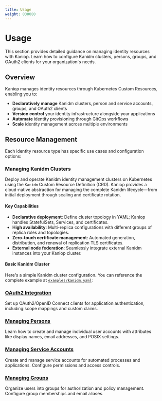 ```yaml
---
title: Usage
weight: 030000
---
```


# Usage

This section provides detailed guidance on managing identity resources with Kaniop. Learn how to
configure Kanidm clusters, persons, groups, and OAuth2 clients for your organization's needs.

## Overview

Kaniop manages identity resources through Kubernetes Custom Resources, enabling you to:

- **Declaratively manage** Kanidm clusters, person and service accounts, groups, and OAuth2 clients
- **Version control** your identity infrastructure alongside your applications
- **Automate** identity provisioning through GitOps workflows
- **Scale** identity management across multiple environments

## Resource Management

Each identity resource type has specific use cases and configuration options:

### Managing Kanidm Clusters

Deploy and operate Kanidm identity management clusters on Kubernetes using the `Kanidm` Custom
Resource Definition (CRD). Kaniop provides a cloud-native abstraction for managing the complete
Kanidm lifecycle—from initial deployment through scaling and certificate rotation.

#### Key Capabilities

- **Declarative deployment**: Define cluster topology in YAML; Kaniop handles StatefulSets,
  Services, and certificates.
- **High availability**: Multi-replica configurations with different groups of replica roles and
  topologies.
- **Zero-touch certificate management**: Automated generation, distribution, and renewal of
  replication TLS certificates.
- **External node federation**: Seamlessly integrate external Kanidm instances into your Kaniop
  cluster.

#### Basic Kanidm Cluster

Here's a simple Kanidm cluster configuration. You can reference the complete example at
[`examples/kanidm.yaml`](https://github.com/pando85/kaniop/blob/v0.0-beta.8/examples/kanidm.yaml):

### [OAuth2 Integration](usage/oauth2.md)

Set up OAuth2/OpenID Connect clients for application authentication, including scope mappings and
custom claims.

### [Managing Persons](usage/person.md)

Learn how to create and manage individual user accounts with attributes like display names, email
addresses, and POSIX settings.

### [Managing Service Accounts](usage/service.md)

Create and manage service accounts for automated processes and applications. Configure permissions
and access controls.

### [Managing Groups](usage/group.md)

Organize users into groups for authorization and policy management. Configure group memberships and
email aliases.
